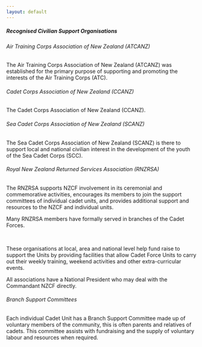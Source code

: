 ```yaml
---
layout: default
---
```

<h5>Recognised Civilian Support Organisations</h5>
<h6>Air Training Corps Association of New Zealand (ATCANZ)</h6>
<p>The Air Training Corps Association of New Zealand (ATCANZ) was established for the primary purpose of supporting and promoting the interests of the Air Training Corps (ATC). </p>
<h6>Cadet Corps Association of New Zealand (CCANZ)</h6>
The Cadet Corps Association of New Zealand (CCANZ).
<h6>Sea Cadet Corps Association of New Zealand (SCANZ)</h6>
<p>The Sea Cadet Corps Association of New Zealand (SCANZ) is there to support local and national civilian interest in the development of the youth of the Sea Cadet Corps (SCC).</p>
<h6>Royal New Zealand Returned Services Association (RNZRSA)</h6>
<p>The RNZRSA supports NZCF involvement in its ceremonial and commemorative activities, encourages its members to join the support committees of individual cadet units, and provides additional support and resources to the NZCF and individual units.</p>
<p>Many RNZRSA members have formally served in branches of the Cadet Forces.</p>
<br>
<p>These organisations at local, area and national level help fund raise to support the Units by providing facilities that allow Cadet Force Units to carry out their weekly training, weekend activities and other extra-curricular events.</p>
<p>All associations have a National President who may deal with the Commandant NZCF directly.</p>
<h6>Branch Support Committees</h6>
<p>Each individual Cadet Unit has a Branch Support Committee made up of voluntary members of the community, this is often parents and relatives of cadets. This committee assists with fundraising and the supply of voluntary labour and resources when required.</p>
